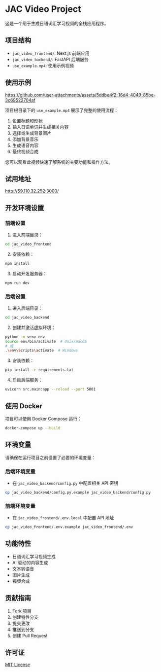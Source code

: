 # JAC Video Project

这是一个用于生成日语词汇学习视频的全栈应用程序。

## 项目结构

- `jac_video_frontend/`: Next.js 前端应用
- `jac_video_backend/`: FastAPI 后端服务
- `use_example.mp4`: 使用示例视频

## 使用示例

https://github.com/user-attachments/assets/5ddbe4f2-16d4-4049-85be-3c69522704af

项目根目录下的 `use_example.mp4` 展示了完整的使用流程：

1. 设置标题和形状
2. 输入日语单词并生成相关内容
3. 选择或生成背景图片
4. 添加背景音乐
5. 生成语音内容
6. 最终视频合成

您可以观看此视频快速了解系统的主要功能和操作方法。

## 试用地址
http://59.110.32.252:3000/

## 开发环境设置

### 前端设置

1. 进入前端目录：
```bash
cd jac_video_frontend
```

2. 安装依赖：
```bash
npm install
```

3. 启动开发服务器：
```bash
npm run dev
```

### 后端设置

1. 进入后端目录：
```bash
cd jac_video_backend
```

2. 创建并激活虚拟环境：
```bash
python -m venv env
source env/bin/activate  # Unix/macOS
# 或
.\env\Scripts\activate  # Windows
```

3. 安装依赖：
```bash
pip install -r requirements.txt
```

4. 启动后端服务：
```bash
uvicorn src.main:app --reload --port 5001
```

## 使用 Docker

项目可以使用 Docker Compose 运行：

```bash
docker-compose up --build
```

## 环境变量

请确保在运行项目之前设置了必要的环境变量：

### 后端环境变量
- 在 `jac_video_backend/config.py` 中配置相关 API 密钥

```bash
cp jac_video_backend/config.py.example jac_video_backend/config.py
```

### 前端环境变量
- 在 `jac_video_frontend/.env.local` 中配置 API 地址

```bash
cp jac_video_frontend/.env.example jac_video_frontend/.env
```

## 功能特性

- 日语词汇学习视频生成
- AI 驱动的内容生成
- 文本转语音
- 图片生成
- 视频合成

## 贡献指南

1. Fork 项目
2. 创建特性分支
3. 提交更改
4. 推送到分支
5. 创建 Pull Request

## 许可证

[MIT License](LICENSE) 